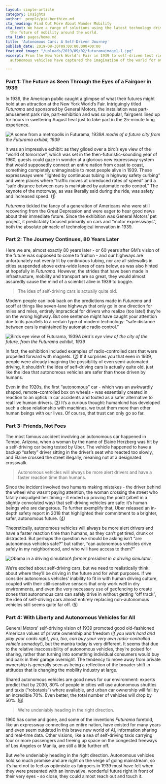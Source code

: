 ```yaml
---
layout: simple-article
category: Insights
author: _people/pia-benthien.md
cta_heading: Find Out More About Wunder Mobility
cta_text: We have a range of solutions using the latest technology driving forward
  the future of mobility around the world.
cta_link: pages/home.md
title: 'Autonomous Cars: A Self-Driven Journey'
publish_date: 2019-08-30T09:00:00.000+00:00
featured_image: "/uploads/2019/09/02/futuramaimage1-1.jpg"
excerpt: From the New York World's Fair in 1939 to self-driven test rides in 2019,
  autonomous vehicles have captured the imagination of the world for over 80 years.

---
```

### Part 1: The Future as Seen Through the Eyes of a Fairgoer in 1939

In 1939, the American public caught a glimpse of what their futures might hold at an attraction at the New York World’s Fair. Intriguingly titled _Futurama_ and sponsored by General Motors, the installation was part-amusement park ride, part-exhibition and was so popular, fairgoers lined up for hours in sweltering August heat just to take part in the 25-minute long experience.

![A scene from a metropolis in Futurama, 1939](/uploads/2019/09/02/futuramaimage1.jpg "A scene from Futurama, 1939")_A model of a future city from the Futurama exhibit, 1939_

It was an impressive exhibit: as they glided over a bird’s eye view of the “world of tomorrow”, which was set in the then-futuristic-sounding year of 1960, guests could gaze in wonder at a glorious new expressway system that would supposedly connect an entire nation from coast to coast, something completely unimaginable to most people alive in 1939. These expressways were “lighted by continuous tubing in highway safety curbing” and were places where “traffic moves at unreduced rates of speed” and a “safe distance between cars is maintained by automatic radio control.” The keynote of the motorway, as was literally said during the ride, was safety and increased speed. ([1](https://www.youtube.com/watch?v=sClZqfnWqmc))

_Futurama_ tickled the fancy of a generation of Americans who were still recovering from the Great Depression and were eager to hear good news about their immediate future. Since the exhibition was General Motors’ pet project, it predictably focused primarily on cars and “motor expressways”, both the absolute pinnacle of technological innovation in 1939.

### Part 2: The Journey Continues, 80 Years Later

Here we are, almost exactly 80 years later - or 60 years after GM’s vision of the future was supposed to come to fruition - and our highways are unfortunately not evenly lit by continuous tubing, nor are all sidewalks in cities suspended above extra-wide lanes of cars below, as was also hinted at hopefully in _Futurama_. However, the strides that have been made in infrastructure, mobility and transport are so great, they would almost assuredly cause the mind of a scientist alive in 1939 to boggle.

> The idea of self-driving cars is actually quite old.

Modern people can look back on the predictions made in _Futurama_ and scoff at things like seven-lane highways that only go in one direction for miles and miles, entirely impractical for drivers who realize (too late!) they’re on the wrong highway. But one sentence might have caught your attention due to its parallels to a certain type of modern technology: “safe distance between cars is maintained by automatic radio control.”

![Birds eye view of Futurama, 1939](/uploads/2019/09/02/futuramaimage2.jpg "Bird's eye view of the Futurama model")_A bird's eye view of the city of the future, from the Futurama exhibit, 1939_

In fact, the exhibition included examples of radio-controlled cars that were propelled forward with magnets. ([2](https://archive.org/details/magicmotorways00geddrich/page/14)) If it surprises you that even in 1939, people were already imagining the possibility of even semi-automated driving, it shouldn’t: the idea of self-driving cars is actually quite old, just like the idea that autonomous vehicles are safer than those driven by humans.

Even in the 1920s, the first “autonomous” car - which was an awkwardly shaped, remote-controlled box on wheels - was essentially created in reaction to an uptick in car accidents and touted as a safer alternative to real live human drivers. ([3](https://medium.com/@leo_pold_b/the-changing-meaning-of-autonomous-cars-from-the-1920s-to-2017-f2adeab3ce42)) It’s a curious thought: humankind has developed such a close relationship with machines, we trust them more than other human beings with our lives. Of course, that trust can only go so far.

### Part 3: Friends, Not Foes

The most famous accident involving an autonomous car happened in Tempe, Arizona, when a woman by the name of Elaine Herzberg was hit by a self-driving car being tested by Uber. The vehicle happened to have a backup “safety” driver sitting in the driver’s seat who reacted too slowly, and Elaine crossed the street illegally, meaning not at a designated crosswalk.

> Autonomous vehicles will always be more alert drivers and have a faster reaction time than humans.

Since the incident involved two humans making mistakes - the driver behind the wheel who wasn’t paying attention, the woman crossing the street who fatally misjudged her timing - it ended up proving the point (albeit in a slightly convoluted way) that self-driving vehicles are safe: it’s human beings who are dangerous. To further exemplify that, Uber released an in-depth safety report in 2018 that highlighted their commitment to a brighter, safer, autonomous future. ([4](https://uber.app.box.com/v/UberATGSafetyReport))

Theoretically, autonomous vehicles will always be more alert drivers and have a faster reaction time than humans, as they can’t get tired, drunk or distracted. But perhaps the question we should be asking isn’t “are autonomous vehicles safe?” but rather, “can autonomous vehicles drive safely in my neighborhood, and who will have access to them?”

![Obama in a driving simulator](/uploads/2019/09/02/obamadrivingsimulator.jpg "A former president testing out a driving simulator.")_A former president in a driving simulator._

We’re excited about self-driving cars, but we need to realistically think about where they’ll be driving in the future and for what purposes. If we consider autonomous vehicles’ inability to fit in with human driving culture, coupled with their still-sensitive sensors that only work well in dry environments, and even the very necessary use of geofencing to create zones that autonomous cars can safely drive in without getting “off track”, the idea of self-driving cars almost entirely replacing non-autonomous vehicles still seems quite far off. ([5](https://www.wired.com/story/when-self-driving-cars-will-arrive-where/))

### Part 4: With Liberty and Autonomous Vehicles for All

General Motors’ self-driving vision of 1939 promoted good old-fashioned American values of private ownership and freedom (_if you work hard and play your cards right, you, too, can buy your very own radio-controlled vehicle someday!_), but the mantra today is very different. It seems that due to the relative inaccessibility of autonomous vehicles, they’re poised for sharing, rather than turning into something individual consumers would buy and park in their garage overnight. The tendency to move away from private ownership is generally seen as being a reflection of the broader shift in attitudes that is changing the mobility industry at large.

Shared autonomous vehicles are good news for our environment: experts predict that by 2030, 80% of people in cities will use autonomous shuttles and taxis (“robotaxis”) where available, and urban car ownership will fall by an incredible 70%. Even better, the total number of vehicles will drop by 50%. ([6](https://www.economist.com/the-economist-explains/2018/03/05/why-driverless-cars-will-mostly-be-shared-not-owned))

> We're undeniably heading in the right direction.

1960 has come and gone, and some of the inventions _Futurama_ foretold, like an expressway connecting an entire nation, have existed for many years and even seem outdated in this brave new world of AI, information sharing and real-time data. Other visions, like a sea of self-driving taxis carrying four or more passengers and freeing up space on the congested freeways of Los Angeles or Manila, are still a little further off.

But we’re undeniably heading in the right direction. Autonomous vehicles hold so much promise and are right on the verge of going mainstream, so it’s hard not to feel as optimistic as fairgoers in 1939 must have felt when they were presented with an innovative, wonderful future right in front of their very eyes - so close, they could almost reach out and touch it.